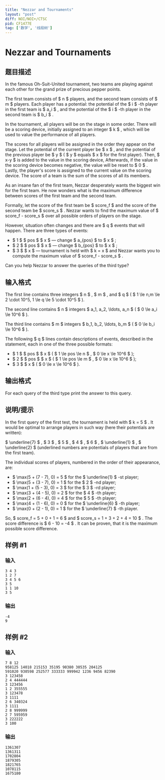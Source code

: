 ```yaml
---
title: "Nezzar and Tournaments"
layout: "post"
diff: NOI/NOI+/CTSC
pid: CF1477E
tag: ['数学', '线段树']
---
```


# Nezzar and Tournaments

## 题目描述

In the famous Oh-Suit-United tournament, two teams are playing against each other for the grand prize of precious pepper points.

The first team consists of $ n $ players, and the second team consists of $ m $ players. Each player has a potential: the potential of the $ i $ -th player in the first team is $ a_i $ , and the potential of the $ i $ -th player in the second team is $ b_i $ .

In the tournament, all players will be on the stage in some order. There will be a scoring device, initially assigned to an integer $ k $ , which will be used to value the performance of all players.

The scores for all players will be assigned in the order they appear on the stage. Let the potential of the current player be $ x $ , and the potential of the previous player be $ y $ ( $ y $ equals $ x $ for the first player). Then, $ x-y $ is added to the value in the scoring device, Afterwards, if the value in the scoring device becomes negative, the value will be reset to $ 0 $ . Lastly, the player's score is assigned to the current value on the scoring device. The score of a team is the sum of the scores of all its members.

As an insane fan of the first team, Nezzar desperately wants the biggest win for the first team. He now wonders what is the maximum difference between scores of the first team and the second team.

Formally, let the score of the first team be $ score_f $ and the score of the second team be $ score_s $ . Nezzar wants to find the maximum value of $ score_f - score_s $ over all possible orders of players on the stage.

However, situation often changes and there are $ q $ events that will happen. There are three types of events:

- $ 1 $ $ pos $ $ x $ — change $ a_{pos} $ to $ x $ ;
- $ 2 $ $ pos $ $ x $ — change $ b_{pos} $ to $ x $ ;
- $ 3 $ $ x $ — tournament is held with $ k = x $ and Nezzar wants you to compute the maximum value of $ score_f - score_s $ .

Can you help Nezzar to answer the queries of the third type?

## 输入格式

The first line contains three integers $ n $ , $ m $ , and $ q $ ( $ 1 \le n,m \le 2 \cdot 10^5, 1 \le q \le 5 \cdot 10^5 $ ).

The second line contains $ n $ integers $ a_1, a_2, \ldots, a_n $ ( $ 0 \le a_i \le 10^6 $ ).

The third line contains $ m $ integers $ b_1, b_2, \ldots, b_m $ ( $ 0 \le b_i \le 10^6 $ ).

The following $ q $ lines contain descriptions of events, described in the statement, each in one of the three possible formats:

- $ 1 $ $ pos $ $ x $ ( $ 1 \le pos \le n $ , $ 0 \le x \le 10^6 $ );
- $ 2 $ $ pos $ $ x $ ( $ 1 \le pos \le m $ , $ 0 \le x \le 10^6 $ );
- $ 3 $ $ x $ ( $ 0 \le x \le 10^6 $ ).

## 输出格式

For each query of the third type print the answer to this query.

## 说明/提示

In the first query of the first test, the tournament is held with $ k = 5 $ . It would be optimal to arrange players in such way (here their potentials are written):

 $ \underline{7} $ , $ 3 $ , $ 5 $ , $ 4 $ , $ 6 $ , $ \underline{1} $ , $ \underline{2} $ (underlined numbers are potentials of players that are from the first team).

The individual scores of players, numbered in the order of their appearance, are:

- $ \max(5 + (7 - 7), 0) = 5 $ for the $ \underline{1} $ -st player;
- $ \max(5 + (3 - 7), 0) = 1 $ for the $ 2 $ -nd player;
- $ \max(1 + (5 - 3), 0) = 3 $ for the $ 3 $ -rd player;
- $ \max(3 + (4 - 5), 0) = 2 $ for the $ 4 $ -th player;
- $ \max(2 + (6 - 4), 0) = 4 $ for the $ 5 $ -th player;
- $ \max(4 + (1 - 6), 0) = 0 $ for the $ \underline{6} $ -th player;
- $ \max(0 + (2 - 1), 0) = 1 $ for the $ \underline{7} $ -th player.

So, $ score_f = 5 + 0 + 1 = 6 $ and $ score_s = 1 + 3 + 2 + 4 = 10 $ . The score difference is $ 6 - 10 = -4 $ . It can be proven, that it is the maximum possible score difference.

## 样例 #1

### 输入

```
3 4 3
1 2 7
3 4 5 6
3 5
1 1 10
3 5
```

### 输出

```
-4
9
```

## 样例 #2

### 输入

```
7 8 12
958125 14018 215153 35195 90380 30535 204125
591020 930598 252577 333333 999942 1236 9456 82390
3 123458
2 4 444444
3 123456
1 2 355555
3 123478
3 1111
2 6 340324
3 1111
2 8 999999
2 7 595959
3 222222
3 100
```

### 输出

```
1361307
1361311
1702804
1879305
1821765
1078115
1675180
```

